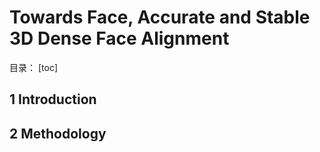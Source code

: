 # Towards Face, Accurate and Stable 3D Dense Face Alignment

目录：
[toc]

## 1 Introduction

## 2 Methodology
